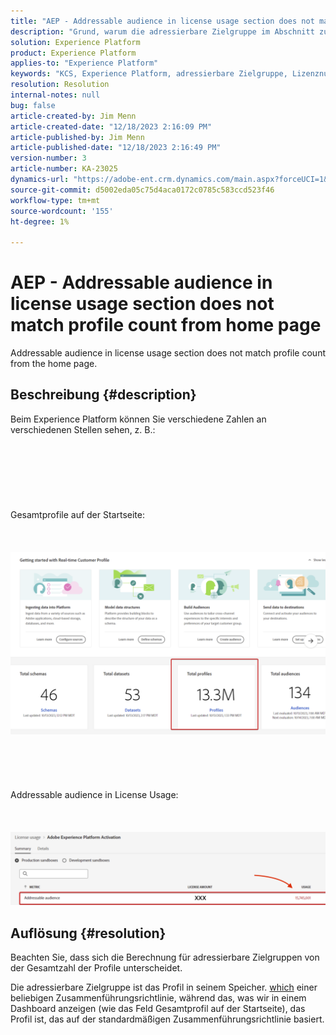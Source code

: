 ```yaml
---
title: "AEP - Addressable audience in license usage section does not match profile count from home page"
description: "Grund, warum die adressierbare Zielgruppe im Abschnitt zur Lizenznutzung nicht mit der Profilanzahl von der Startseite übereinstimmt"
solution: Experience Platform
product: Experience Platform
applies-to: "Experience Platform"
keywords: "KCS, Experience Platform, adressierbare Zielgruppe, Lizenznutzung, Berechtigungen, Profilanzahl"
resolution: Resolution
internal-notes: null
bug: false
article-created-by: Jim Menn
article-created-date: "12/18/2023 2:16:09 PM"
article-published-by: Jim Menn
article-published-date: "12/18/2023 2:16:49 PM"
version-number: 3
article-number: KA-23025
dynamics-url: "https://adobe-ent.crm.dynamics.com/main.aspx?forceUCI=1&pagetype=entityrecord&etn=knowledgearticle&id=14baa5f8-af9d-ee11-be37-6045bd006268"
source-git-commit: d5002eda05c75d4aca0172c0785c583ccd523f46
workflow-type: tm+mt
source-wordcount: '155'
ht-degree: 1%

---
```


# AEP - Addressable audience in license usage section does not match profile count from home page


Addressable audience in license usage section does not match profile count from the home page.

## Beschreibung {#description}

Beim Experience Platform können Sie verschiedene Zahlen an verschiedenen Stellen sehen, z. B.:<br><br> <br><br> <br><br> <br><br>Gesamtprofile auf der Startseite:<br><br> <br><br>![](assets/___15baa5f8-af9d-ee11-be37-6045bd006268___.png)<br><br> <br><br> <br><br>Addressable audience in License Usage:<br><br> <br><br>![](assets/___17baa5f8-af9d-ee11-be37-6045bd006268___.png)

## Auflösung {#resolution}


Beachten Sie, dass sich die Berechnung für adressierbare Zielgruppen von der Gesamtzahl der Profile unterscheidet.

Die adressierbare Zielgruppe ist das Profil in seinem Speicher. <u>which</u> einer beliebigen Zusammenführungsrichtlinie, während das, was wir in einem Dashboard anzeigen (wie das Feld Gesamtprofil auf der Startseite), das Profil ist, das auf der standardmäßigen Zusammenführungsrichtlinie basiert.
